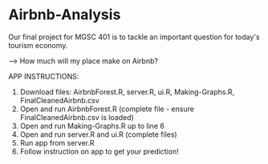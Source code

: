 # Airbnb-Analysis
Our final project for MGSC 401 is to tackle an important question for today's tourism economy. 

--> How much will my place make on Airbnb?

APP INSTRUCTIONS: 
  1. Download files: AirbnbForest.R, server.R, ui.R, Making-Graphs.R, FinalCleanedAirbnb.csv
  2. Open and run AirbnbForest.R (complete file - ensure FinalCleanedAirbnb.csv is loaded)
  3. Open and run Making-Graphs.R up to line 6 
  4. Open and run server.R and ui.R (complete files)
  5. Run app from server.R 
  6. Follow instruction on app to get your prediction! 
